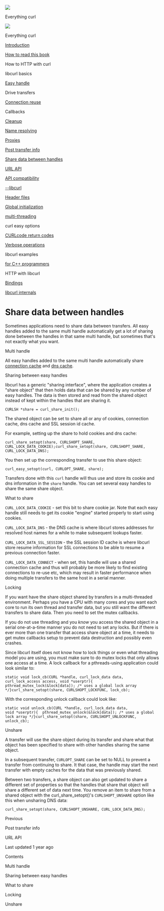<a href="../index.html" class="link-a079aa82--primary-53a25e66--logoLink-10d08504"></a>

<img src="https://gblobscdn.gitbook.com/orgs%2F-LxuH0qSm4xO9nWfEBlB%2Favatar.png?alt=media" class="image-67b14f24--avatar-1c1d03ec" />

<span class="text-4505230f--UIH400-4e41e82a--textContentFamily-49a318e1--spaceNameText-677c2969">Everything curl</span>

<a href="../index.html" class="link-a079aa82--primary-53a25e66--logoLink-10d08504"></a>

<img src="https://gblobscdn.gitbook.com/orgs%2F-LxuH0qSm4xO9nWfEBlB%2Favatar.png?alt=media" class="image-67b14f24--avatar-1c1d03ec" />

<span class="text-4505230f--UIH400-4e41e82a--textContentFamily-49a318e1--spaceNameText-677c2969">Everything curl</span>

<a href="../index.html" class="navButton-94f2579c--navButtonClickable-161b88ca"><span class="text-4505230f--UIH300-2063425d--textContentFamily-49a318e1--navButtonLabel-14a4968f">Introduction</span></a>

<a href="../how-to-read.html" class="navButton-94f2579c--navButtonClickable-161b88ca"><span class="text-4505230f--UIH300-2063425d--textContentFamily-49a318e1--navButtonLabel-14a4968f">How to read this book</span></a>





<span class="text-4505230f--UIH300-2063425d--textContentFamily-49a318e1--navButtonLabel-14a4968f">How to HTTP with curl</span>

<span class="text-4505230f--UIH300-2063425d--textContentFamily-49a318e1--navButtonLabel-14a4968f">libcurl basics</span>

<a href="easyhandle.html" class="navButton-94f2579c--pageItemWithChildrenNested-2c5d8183--navButtonClickable-161b88ca"><span class="text-4505230f--UIH300-2063425d--textContentFamily-49a318e1--navButtonLabel-14a4968f">Easy handle</span></a>

<span class="text-4505230f--UIH300-2063425d--textContentFamily-49a318e1--navButtonLabel-14a4968f">Drive transfers</span>

<a href="connectionreuse.html" class="navButton-94f2579c--pageItemWithChildrenNested-2c5d8183--navButtonClickable-161b88ca"><span class="text-4505230f--UIH300-2063425d--textContentFamily-49a318e1--navButtonLabel-14a4968f">Connection reuse</span></a>

<span class="text-4505230f--UIH300-2063425d--textContentFamily-49a318e1--navButtonLabel-14a4968f">Callbacks</span>

<a href="cleanup.html" class="navButton-94f2579c--pageItemWithChildrenNested-2c5d8183--navButtonClickable-161b88ca"><span class="text-4505230f--UIH300-2063425d--textContentFamily-49a318e1--navButtonLabel-14a4968f">Cleanup</span></a>

<a href="names.html" class="navButton-94f2579c--pageItemWithChildrenNested-2c5d8183--navButtonClickable-161b88ca"><span class="text-4505230f--UIH300-2063425d--textContentFamily-49a318e1--navButtonLabel-14a4968f">Name resolving</span></a>

<a href="proxies.html" class="navButton-94f2579c--pageItemWithChildrenNested-2c5d8183--navButtonClickable-161b88ca"><span class="text-4505230f--UIH300-2063425d--textContentFamily-49a318e1--navButtonLabel-14a4968f">Proxies</span></a>

<a href="getinfo.html" class="navButton-94f2579c--pageItemWithChildrenNested-2c5d8183--navButtonClickable-161b88ca"><span class="text-4505230f--UIH300-2063425d--textContentFamily-49a318e1--navButtonLabel-14a4968f">Post transfer info</span></a>

<a href="sharing.html" class="navButton-94f2579c--pageItemWithChildrenNested-2c5d8183--navButtonClickable-161b88ca--navButtonOpened-6a88552e"><span class="text-4505230f--UIH300-2063425d--textContentFamily-49a318e1--navButtonLabel-14a4968f">Share data between handles</span></a>

<a href="url.html" class="navButton-94f2579c--pageItemWithChildrenNested-2c5d8183--navButtonClickable-161b88ca"><span class="text-4505230f--UIH300-2063425d--textContentFamily-49a318e1--navButtonLabel-14a4968f">URL API</span></a>

<a href="api.html" class="navButton-94f2579c--pageItemWithChildrenNested-2c5d8183--navButtonClickable-161b88ca"><span class="text-4505230f--UIH300-2063425d--textContentFamily-49a318e1--navButtonLabel-14a4968f">API compatibility</span></a>

<a href="libcurl.html" class="navButton-94f2579c--pageItemWithChildrenNested-2c5d8183--navButtonClickable-161b88ca"><span class="text-4505230f--UIH300-2063425d--textContentFamily-49a318e1--navButtonLabel-14a4968f">--libcurl</span></a>

<a href="headers.html" class="navButton-94f2579c--pageItemWithChildrenNested-2c5d8183--navButtonClickable-161b88ca"><span class="text-4505230f--UIH300-2063425d--textContentFamily-49a318e1--navButtonLabel-14a4968f">Header files</span></a>

<a href="globalinit.html" class="navButton-94f2579c--pageItemWithChildrenNested-2c5d8183--navButtonClickable-161b88ca"><span class="text-4505230f--UIH300-2063425d--textContentFamily-49a318e1--navButtonLabel-14a4968f">Global initialization</span></a>

<a href="threading.html" class="navButton-94f2579c--pageItemWithChildrenNested-2c5d8183--navButtonClickable-161b88ca"><span class="text-4505230f--UIH300-2063425d--textContentFamily-49a318e1--navButtonLabel-14a4968f">multi-threading</span></a>

<span class="text-4505230f--UIH300-2063425d--textContentFamily-49a318e1--navButtonLabel-14a4968f">curl easy options</span>

<a href="curlcode.html" class="navButton-94f2579c--pageItemWithChildrenNested-2c5d8183--navButtonClickable-161b88ca"><span class="text-4505230f--UIH300-2063425d--textContentFamily-49a318e1--navButtonLabel-14a4968f">CURLcode return codes</span></a>

<a href="verbose.html" class="navButton-94f2579c--pageItemWithChildrenNested-2c5d8183--navButtonClickable-161b88ca"><span class="text-4505230f--UIH300-2063425d--textContentFamily-49a318e1--navButtonLabel-14a4968f">Verbose operations</span></a>

<span class="text-4505230f--UIH300-2063425d--textContentFamily-49a318e1--navButtonLabel-14a4968f">libcurl examples</span>

<a href="cplusplus.html" class="navButton-94f2579c--pageItemWithChildrenNested-2c5d8183--navButtonClickable-161b88ca"><span class="text-4505230f--UIH300-2063425d--textContentFamily-49a318e1--navButtonLabel-14a4968f">for C++ programmers</span></a>

<span class="text-4505230f--UIH300-2063425d--textContentFamily-49a318e1--navButtonLabel-14a4968f">HTTP with libcurl</span>

<a href="../bindings.html" class="navButton-94f2579c--navButtonClickable-161b88ca"><span class="text-4505230f--UIH300-2063425d--textContentFamily-49a318e1--navButtonLabel-14a4968f">Bindings</span></a>

<a href="../internals.html" class="navButton-94f2579c--navButtonClickable-161b88ca"><span class="text-4505230f--UIH300-2063425d--textContentFamily-49a318e1--navButtonLabel-14a4968f">libcurl internals</span></a>

<a href="../bookindex.html" class="navButton-94f2579c--navButtonClickable-161b88ca"><span class="text-4505230f--UIH300-2063425d--textContentFamily-49a318e1--navButtonLabel-14a4968f"></span></a>





# <span class="text-4505230f--DisplayH900-bfb998fa--textContentFamily-49a318e1">Share data between handles</span>

<span class="text-4505230f--UIH300-2063425d--textUIFamily-5ebd8e40--text-8ee2c8b2"></span>

<span class="text-4505230f--UIH300-2063425d--textUIFamily-5ebd8e40--text-8ee2c8b2"></span>

<span class="text-4505230f--TextH400-3033861f--textContentFamily-49a318e1"><span data-key="6f0cb712c47f43a68a105b8e637223ae"><span data-offset-key="6f0cb712c47f43a68a105b8e637223ae:0">Sometimes applications need to share data between transfers. All easy handles added to the same multi handle automatically get a lot of sharing done between the handles in that same multi handle, but sometimes that's not exactly what you want.</span></span></span>

<span class="text-4505230f--HeadingH700-04e1a2a3--textContentFamily-49a318e1"><span data-key="8b676df61e364cb9b0c9ce472aeea96e"><span data-offset-key="8b676df61e364cb9b0c9ce472aeea96e:0">Multi handle</span></span></span>

<span class="text-4505230f--TextH400-3033861f--textContentFamily-49a318e1"><span data-key="c9f33bc2eeda4da1b9e86982a007116d"><span data-offset-key="c9f33bc2eeda4da1b9e86982a007116d:0">All easy handles added to the same multi handle automatically share </span></span><a href="https://github.com/bagder/everything-curl/tree/cd7d117859fa30c1ada4ad46210311d2e8295e54/libcurl-connectionreuse/README.md" class="link-a079aa82--primary-53a25e66--link-faf6c434"><span data-key="c0a87cd0b5a54ea9bfbf04813a0f4421"><span data-offset-key="c0a87cd0b5a54ea9bfbf04813a0f4421:0">connection cache</span></span></a><span data-key="0d1a4528830f43f3a73db02d1e83c366"><span data-offset-key="0d1a4528830f43f3a73db02d1e83c366:0"> and </span></span><a href="names.html" class="link-a079aa82--primary-53a25e66--link-faf6c434"><span data-key="dc66a1d7f3ff493099c5656b89885435"><span data-offset-key="dc66a1d7f3ff493099c5656b89885435:0">dns cache</span></span></a><span data-key="e511852715a340e4b049f238395a2462"><span data-offset-key="e511852715a340e4b049f238395a2462:0">.</span></span></span>

<span class="text-4505230f--HeadingH700-04e1a2a3--textContentFamily-49a318e1"><span data-key="efbb6255586e453bb793c1353511b088"><span data-offset-key="efbb6255586e453bb793c1353511b088:0">Sharing between easy handles</span></span></span>

<span class="text-4505230f--TextH400-3033861f--textContentFamily-49a318e1"><span data-key="4a44bd32a0734f95b3d67a04f8fd0a29"><span data-offset-key="4a44bd32a0734f95b3d67a04f8fd0a29:0">libcurl has a generic "sharing interface", where the application creates a "share object" that then holds data that can be shared by any number of easy handles. The data is then stored and read from the shared object instead of kept within the handles that are sharing it.</span></span></span>

    CURLSH *share = curl_share_init();

<span class="text-4505230f--TextH400-3033861f--textContentFamily-49a318e1"><span data-key="69fe2f4931b04c29978547de18b9e283"><span data-offset-key="69fe2f4931b04c29978547de18b9e283:0">The shared object can be set to share all or any of cookies, connection cache, dns cache and SSL session id cache.</span></span></span>

<span class="text-4505230f--TextH400-3033861f--textContentFamily-49a318e1"><span data-key="68f88aca7d1c48faaba41351c72739a6"><span data-offset-key="68f88aca7d1c48faaba41351c72739a6:0">For example, setting up the share to hold cookies and dns cache:</span></span></span>

    curl_share_setopt(share, CURLSHOPT_SHARE, CURL_LOCK_DATA_COOKIE);curl_share_setopt(share, CURLSHOPT_SHARE, CURL_LOCK_DATA_DNS);

<span class="text-4505230f--TextH400-3033861f--textContentFamily-49a318e1"><span data-key="1f0158c185a94645bed8bd87bc4f92d7"><span data-offset-key="1f0158c185a94645bed8bd87bc4f92d7:0">You then set up the corresponding transfer to use this share object:</span></span></span>

    curl_easy_setopt(curl, CURLOPT_SHARE, share);

<span class="text-4505230f--TextH400-3033861f--textContentFamily-49a318e1"><span data-key="5c8fa428b79d462a9dc78efd4ace6ad7"><span data-offset-key="5c8fa428b79d462a9dc78efd4ace6ad7:0">Transfers done with this </span><span data-offset-key="5c8fa428b79d462a9dc78efd4ace6ad7:1">`curl`</span><span data-offset-key="5c8fa428b79d462a9dc78efd4ace6ad7:2"> handle will thus use and store its cookie and dns information in the </span><span data-offset-key="5c8fa428b79d462a9dc78efd4ace6ad7:3">`share`</span><span data-offset-key="5c8fa428b79d462a9dc78efd4ace6ad7:4"> handle. You can set several easy handles to share the same share object.</span></span></span>

<span class="text-4505230f--HeadingH700-04e1a2a3--textContentFamily-49a318e1"><span data-key="6976962d49f540eab3b49f83d9752381"><span data-offset-key="6976962d49f540eab3b49f83d9752381:0">What to share</span></span></span>

<span class="text-4505230f--TextH400-3033861f--textContentFamily-49a318e1"><span data-key="44fb1fe802994f49986028323a38deb3"><span data-offset-key="44fb1fe802994f49986028323a38deb3:0">`CURL_LOCK_DATA_COOKIE`</span><span data-offset-key="44fb1fe802994f49986028323a38deb3:1"> - set this bit to share cookie jar. Note that each easy handle still needs to get its cookie "engine" started properly to start using cookies.</span></span></span>

<span class="text-4505230f--TextH400-3033861f--textContentFamily-49a318e1"><span data-key="48656812348f413a87e96878ba9bfb89"><span data-offset-key="48656812348f413a87e96878ba9bfb89:0">`CURL_LOCK_DATA_DNS`</span><span data-offset-key="48656812348f413a87e96878ba9bfb89:1"> - the DNS cache is where libcurl stores addresses for resolved host names for a while to make subsequent lookups faster.</span></span></span>

<span class="text-4505230f--TextH400-3033861f--textContentFamily-49a318e1"><span data-key="7f80277b1eae4d63b4d83054ad407686"><span data-offset-key="7f80277b1eae4d63b4d83054ad407686:0">`CURL_LOCK_DATA_SSL_SESSION`</span><span data-offset-key="7f80277b1eae4d63b4d83054ad407686:1"> - the SSL session ID cache is where libcurl store resume information for SSL connections to be able to resume a previous connection faster.</span></span></span>

<span class="text-4505230f--TextH400-3033861f--textContentFamily-49a318e1"><span data-key="6d87b9dc17274bada5db17c3522b1630"><span data-offset-key="6d87b9dc17274bada5db17c3522b1630:0">`CURL_LOCK_DATA_CONNECT`</span><span data-offset-key="6d87b9dc17274bada5db17c3522b1630:1"> - when set, this handle will use a shared connection cache and thus will probably be more likely to find existing connections to re-use etc, which may result in faster performance when doing multiple transfers to the same host in a serial manner.</span></span></span>

<span class="text-4505230f--HeadingH700-04e1a2a3--textContentFamily-49a318e1"><span data-key="3102477c82c34ef7afc037ad61177ab6"><span data-offset-key="3102477c82c34ef7afc037ad61177ab6:0">Locking</span></span></span>

<span class="text-4505230f--TextH400-3033861f--textContentFamily-49a318e1"><span data-key="8ad1f0c7deb0410b8d69a9fee0db9712"><span data-offset-key="8ad1f0c7deb0410b8d69a9fee0db9712:0">If you want have the share object shared by transfers in a multi-threaded environment. Perhaps you have a CPU with many cores and you want each core to run its own thread and transfer data, but you still want the different transfers to share data. Then you need to set the mutex callbacks.</span></span></span>

<span class="text-4505230f--TextH400-3033861f--textContentFamily-49a318e1"><span data-key="228e3234de224dd1b1f85e76eb490c5e"><span data-offset-key="228e3234de224dd1b1f85e76eb490c5e:0">If you do not use threading and you </span><span data-offset-key="228e3234de224dd1b1f85e76eb490c5e:1">_know_</span><span data-offset-key="228e3234de224dd1b1f85e76eb490c5e:2"> you access the shared object in a serial one-at-a-time manner you do not need to set any locks. But if there is ever more than one transfer that access share object at a time, it needs to get mutex callbacks setup to prevent data destruction and possibly even crashes.</span></span></span>

<span class="text-4505230f--TextH400-3033861f--textContentFamily-49a318e1"><span data-key="4622770b87144dbfaba50b444ea55254"><span data-offset-key="4622770b87144dbfaba50b444ea55254:0">Since libcurl itself does not know how to lock things or even what threading model you are using, you must make sure to do mutex locks that only allows one access at a time. A lock callback for a pthreads-using application could look similar to:</span></span></span>

    static void lock_cb(CURL *handle, curl_lock_data data,                    curl_lock_access access, void *userptr){  pthread_mutex_lock(&lock[data]); /* uses a global lock array */}curl_share_setopt(share, CURLSHOPT_LOCKFUNC, lock_cb);

<span class="text-4505230f--TextH400-3033861f--textContentFamily-49a318e1"><span data-key="8c7fb5ed615b4e479cef81d46803378a"><span data-offset-key="8c7fb5ed615b4e479cef81d46803378a:0">With the corresponding unlock callback could look like:</span></span></span>

    static void unlock_cb(CURL *handle, curl_lock_data data,                      void *userptr){  pthread_mutex_unlock(&lock[data]); /* uses a global lock array */}curl_share_setopt(share, CURLSHOPT_UNLOCKFUNC, unlock_cb);

<span class="text-4505230f--HeadingH700-04e1a2a3--textContentFamily-49a318e1"><span data-key="15056bf07f654ea896902d84ab75caee"><span data-offset-key="15056bf07f654ea896902d84ab75caee:0">Unshare</span></span></span>

<span class="text-4505230f--TextH400-3033861f--textContentFamily-49a318e1"><span data-key="3bf39672a46a448987db47adffbb8932"><span data-offset-key="3bf39672a46a448987db47adffbb8932:0">A transfer will use the share object during its transfer and share what that object has been specified to share with other handles sharing the same object.</span></span></span>

<span class="text-4505230f--TextH400-3033861f--textContentFamily-49a318e1"><span data-key="f94dd9fda6194f0bbf8049d8cebac456"><span data-offset-key="f94dd9fda6194f0bbf8049d8cebac456:0">In a subsequent transfer, </span><span data-offset-key="f94dd9fda6194f0bbf8049d8cebac456:1">`CURLOPT_SHARE`</span><span data-offset-key="f94dd9fda6194f0bbf8049d8cebac456:2"> can be set to NULL to prevent a transfer from continuing to share. It that case, the handle may start the next transfer with empty caches for the data that was previously shared.</span></span></span>

<span class="text-4505230f--TextH400-3033861f--textContentFamily-49a318e1"><span data-key="7207ae6e85a54b5092ff175331f29cf1"><span data-offset-key="7207ae6e85a54b5092ff175331f29cf1:0">Between two transfers, a share object can also get updated to share a different set of properties so that the handles that share that object will share a different set of data next time. You remove an item to share from a shared object with the curl_share_setopt()'s </span><span data-offset-key="7207ae6e85a54b5092ff175331f29cf1:1">`CURLSHOPT_UNSHARE`</span><span data-offset-key="7207ae6e85a54b5092ff175331f29cf1:2"> option like this when unsharing DNS data:</span></span></span>

    curl_share_setopt(share, CURLSHOPT_UNSHARE, CURL_LOCK_DATA_DNS);

<a href="getinfo.html" class="reset-3c756112--card-6570f064--whiteCard-fff091a4--cardPrevious-56a5e674"></a>

<span class="text-4505230f--TextH200-a3425406--textContentFamily-49a318e1">Previous</span>

<span class="text-4505230f--UIH400-4e41e82a--textContentFamily-49a318e1">Post transfer info</span>

<a href="url.html" class="reset-3c756112--card-6570f064--whiteCard-fff091a4--cardNext-19241c42"></a>


<span class="text-4505230f--UIH400-4e41e82a--textContentFamily-49a318e1">URL API</span>



<span class="text-4505230f--TextH200-a3425406--textContentFamily-49a318e1">Last updated 1 year ago</span>



<span class="text-4505230f--InfoH100-1e92e1d1--textContentFamily-49a318e1">Contents</span>

<a href="sharing.html#multi-handle" class="reset-3c756112--menuItem-aa02f6ec--menuItemLight-757d5235--menuItemInline-173bdf97--pageTocItem-f4427024"></a>

<span class="text-4505230f--UIH300-2063425d--textContentFamily-49a318e1"><span class="text-4505230f--UIH200-50ead35f--textContentFamily-49a318e1">Multi handle</span></span>

<a href="sharing.html#sharing-between-easy-handles" class="reset-3c756112--menuItem-aa02f6ec--menuItemLight-757d5235--menuItemInline-173bdf97--pageTocItem-f4427024"></a>

<span class="text-4505230f--UIH300-2063425d--textContentFamily-49a318e1"><span class="text-4505230f--UIH200-50ead35f--textContentFamily-49a318e1">Sharing between easy handles</span></span>

<a href="sharing.html#what-to-share" class="reset-3c756112--menuItem-aa02f6ec--menuItemLight-757d5235--menuItemInline-173bdf97--pageTocItem-f4427024"></a>

<span class="text-4505230f--UIH300-2063425d--textContentFamily-49a318e1"><span class="text-4505230f--UIH200-50ead35f--textContentFamily-49a318e1">What to share</span></span>

<a href="sharing.html#locking" class="reset-3c756112--menuItem-aa02f6ec--menuItemLight-757d5235--menuItemInline-173bdf97--pageTocItem-f4427024"></a>

<span class="text-4505230f--UIH300-2063425d--textContentFamily-49a318e1"><span class="text-4505230f--UIH200-50ead35f--textContentFamily-49a318e1">Locking</span></span>

<a href="sharing.html#unshare" class="reset-3c756112--menuItem-aa02f6ec--menuItemLight-757d5235--menuItemInline-173bdf97--pageTocItem-f4427024"></a>

<span class="text-4505230f--UIH300-2063425d--textContentFamily-49a318e1"><span class="text-4505230f--UIH200-50ead35f--textContentFamily-49a318e1">Unshare</span></span>

